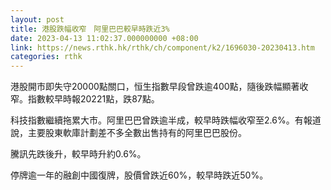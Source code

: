 ```yaml
---
layout: post
title: 港股跌幅收窄　阿里巴巴較早時跌近3%
date: 2023-04-13 11:02:37.000000000 +08:00
link: https://news.rthk.hk/rthk/ch/component/k2/1696030-20230413.htm
categories: rthk
---
```


港股開市即失守20000點關口，恒生指數早段曾跌逾400點，隨後跌幅顯著收窄。指數較早時報20221點，跌87點。

科技指數繼續拖累大市。阿里巴巴曾跌逾半成，較早時跌幅收窄至2.6%。有報道說，主要股東軟庫計劃差不多全數出售持有的阿里巴巴股份。

騰訊先跌後升，較早時升約0.6%。

停牌逾一年的融創中國復牌，股價曾跌近60%，較早時跌近50%。
